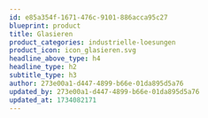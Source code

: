 ```yaml
---
id: e85a354f-1671-476c-9101-886acca95c27
blueprint: product
title: Glasieren
product_categories: industrielle-loesungen
product_icon: icon_glasieren.svg
headline_above_type: h4
headline_type: h2
subtitle_type: h3
author: 273e00a1-d447-4899-b66e-01da895d5a76
updated_by: 273e00a1-d447-4899-b66e-01da895d5a76
updated_at: 1734082171
---
```

